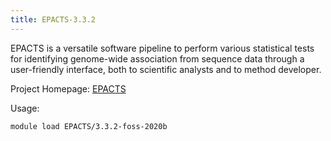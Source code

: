 ```yaml
---
title: EPACTS-3.3.2
---
```

EPACTS is a versatile software pipeline to perform various statistical tests for identifying
 genome-wide association from sequence data through a user-friendly interface, both to scientific analysts and
 to method developer.

Project Homepage: [EPACTS](http://github.com/statgen/EPACTS)

Usage:
```
module load EPACTS/3.3.2-foss-2020b
```
